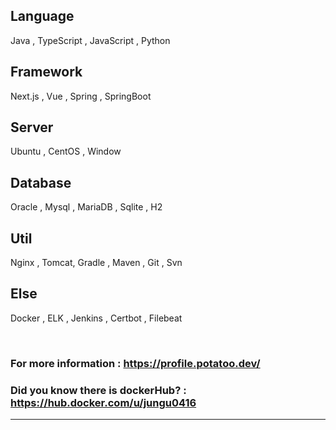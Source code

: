 ## Language
Java , TypeScript , JavaScript , Python

## Framework
Next.js , Vue , Spring , SpringBoot 
 
## Server
Ubuntu , CentOS , Window 

## Database 
Oracle , Mysql , MariaDB , Sqlite , H2

## Util
Nginx , Tomcat, Gradle , Maven , Git , Svn 

## Else
Docker , ELK , Jenkins , Certbot , Filebeat



<br/>

<!-- ### Each project has its own description on README.md
----------------------- -->
### For more information : https://profile.potatoo.dev/
### Did you know there is dockerHub? : https://hub.docker.com/u/jungu0416
-----------------------
